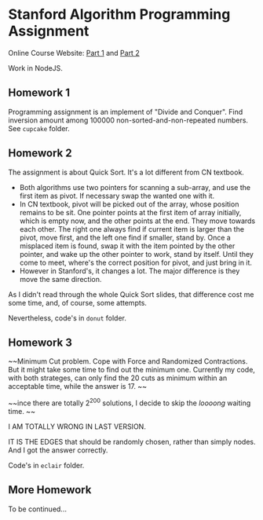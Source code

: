 # Stanford Algorithm Programming Assignment

Online Course Website: [Part 1](https://lagunita.stanford.edu/courses/course-v1:Engineering+Algorithms1+SelfPaced/course/) and [Part 2](https://lagunita.stanford.edu/courses/course-v1:Engineering+Algorithms2+SelfPaced/course/)

Work in NodeJS. 

## Homework 1

Programming assignment is an implement of "Divide and Conquer". Find inversion amount among 100000 non-sorted-and-non-repeated numbers. See `cupcake` folder. 

## Homework 2

The assignment is about Quick Sort. It's a lot different from CN textbook. 

* Both algorithms use two pointers for scanning a sub-array, and use the first item as pivot. If necessary swap the wanted one with it.
* In CN textbook, pivot will be picked out of the array, whose position remains to be sit. One pointer points at the first item of array initially, which is empty now, and the other points at the end. They move towards each other. The right one always find if current item is larger than the pivot, move first, and the left one find if smaller, stand by. Once a misplaced item is found, swap it with the item pointed by the other pointer, and wake up the other pointer to work, stand by itself. Until they come to meet, where's the correct position for pivot, and just bring in it. 
* However in Stanford's, it changes a lot. The major difference is they move the same direction. 

As I didn't read through the whole Quick Sort slides, that difference cost me some time, and, of course, some attempts. 

Nevertheless, code's in `donut` folder.

## Homework 3

~~Minimum Cut problem. Cope with Force and Randomized Contractions. But it might take some time to find out the minimum one. Currently my code, with both strateges, can only find the 20 cuts as minimum within an acceptable time, while the answer is 17. ~~

~~ince there are totally $2^{200}$ solutions, I decide to skip the *loooong* waiting time. ~~

I AM TOTALLY WRONG IN LAST VERSION. 

IT IS THE EDGES that should be randomly chosen, rather than simply nodes. 
And I got the answer correctly. 

Code's in `eclair` folder. 

## More Homework

To be continued...